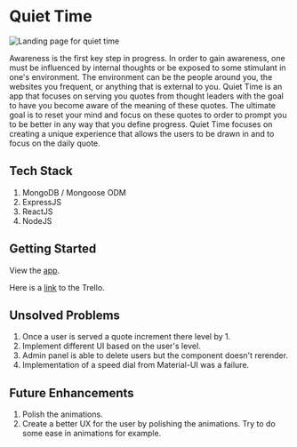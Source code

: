 # Quiet Time

![Landing page for quiet time](https://i.imgur.com/YybpzEm.png "Landing page for quiet time")


Awareness is the first key step in progress. In order to gain awareness, one must be influenced by internal thoughts or be exposed to some stimulant in one's environment. The environment can be the people around you, the websites you frequent, or anything that is external to you. Quiet Time is an app that focuses on serving you quotes from thought leaders with the goal to have you become aware of the meaning of these quotes. The ultimate goal is to reset your mind and focus on these quotes to order to prompt you to be better in any way that you define progress. Quiet Time focuses on creating a unique experience that allows the users to be drawn in and to focus on the daily quote.

## Tech Stack

1. MongoDB / Mongoose ODM
2. ExpressJS
3. ReactJS
4. NodeJS

## Getting Started

View the [app](http://quiet-time.herokuapp.com/).

Here is a [link](https://trello.com/b/EbNgrSA7/quiet-time) to the Trello.

## Unsolved Problems 

1. Once a user is served a quote increment there level by 1.
2. Implement different UI based on the user's level.
3. Admin panel is able to delete users but the component doesn't rerender.
4. Implementation of a speed dial from Material-UI was a failure.

## Future Enhancements

1. Polish the animations.
2. Create a better UX for the user by polishing the animations. Try to do some ease in animations for example.
